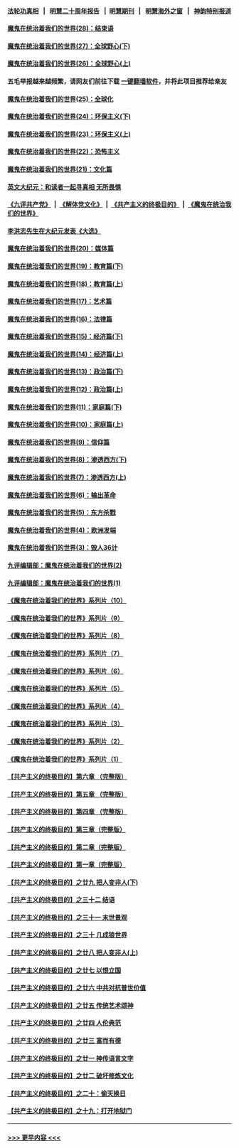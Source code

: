 #### [法轮功真相](https://github.com/gfw-breaker/truth/blob/master/README.md?t=0) &nbsp;&nbsp;|&nbsp;&nbsp; [明慧二十周年报告](https://github.com/gfw-breaker/mh-reports/blob/master/README.md?t=0) &nbsp;&nbsp;|&nbsp;&nbsp;[明慧期刊](https://github.com/gfw-breaker/mh-qikan) &nbsp;&nbsp;|&nbsp;&nbsp; [明慧海外之窗](https://github.com/gfw-breaker/mh-news/blob/master/README.md?t=0) &nbsp;&nbsp;|&nbsp;&nbsp; [神韵特别报道](https://github.com/gfw-breaker/mh-news/blob/master/shenyun.md?t=0)
#### [魔鬼在统治着我们的世界(28)：结束语](../pages/nsc422/n10936246.md?t=07220802) 
#### [魔鬼在统治着我们的世界(27)：全球野心(下)](../pages/nsc422/n10928319.md?t=07220802) 
#### [魔鬼在统治着我们的世界(26)：全球野心(上)](../pages/nsc422/n10900318.md?t=07220802) 
#### 五毛举报越来越频繁，请网友们前往下载 [一键翻墙软件](https://github.com/gfw-breaker/ssr-accounts)，并将此项目推荐给亲友
#### [魔鬼在统治着我们的世界(25)：全球化](../pages/nsc422/n10788205.md?t=07220802) 
#### [魔鬼在统治着我们的世界(24)：环保主义(下)](../pages/nsc422/n10695307.md?t=07220802) 
#### [魔鬼在统治着我们的世界(23)：环保主义(上)](../pages/nsc422/n10688613.md?t=07220802) 
#### [魔鬼在统治着我们的世界(22)：恐怖主义](../pages/nsc422/n10614727.md?t=07220802) 
#### [魔鬼在统治着我们的世界(21)：文化篇](../pages/nsc422/n10597706.md?t=07220802) 
#### [英文大纪元：和读者一起寻真相 无所畏惧](../pages/nsc422/n12542027.md?t=07220802) 
#### [《九评共产党》](https://github.com/begood0513/9ping.md/blob/master/README.md) &nbsp;|&nbsp; [《解体党文化》](../../../../jtdwh.md/blob/master/README.md)  &nbsp;|&nbsp; [《共产主义的终极目的》](../../../../gczydzjmd.md/blob/master/README.md) &nbsp;|&nbsp; [《魔鬼在统治我们的世界》](../../../../mgztzwmdsj.md/blob/master/README.md) 
#### [李洪志先生在大纪元发表《大选》](../pages/nsc422/n12534746.md?t=07220802) 
#### [魔鬼在统治着我们的世界(20)：媒体篇](../pages/nsc422/n10586579.md?t=07220802) 
#### [魔鬼在统治着我们的世界(19)：教育篇(下)](../pages/nsc422/n10564808.md?t=07220802) 
#### [魔鬼在统治着我们的世界(18)：教育篇(上)](../pages/nsc422/n10526970.md?t=07220802) 
#### [魔鬼在统治着我们的世界(17)：艺术篇](../pages/nsc422/n10499093.md?t=07220802) 
#### [魔鬼在统治着我们的世界(16)：法律篇](../pages/nsc422/n10485969.md?t=07220802) 
#### [魔鬼在统治着我们的世界(15)：经济篇(下)](../pages/nsc422/n10469975.md?t=07220802) 
#### [魔鬼在统治着我们的世界(14)：经济篇(上)](../pages/nsc422/n10457370.md?t=07220802) 
#### [魔鬼在统治着我们的世界(13)：政治篇(下)](../pages/nsc422/n10448270.md?t=07220802) 
#### [魔鬼在统治着我们的世界(12)：政治篇(上)](../pages/nsc422/n10444576.md?t=07220802) 
#### [魔鬼在统治着我们的世界(11)：家庭篇(下)](../pages/nsc422/n10440961.md?t=07220802) 
#### [魔鬼在统治着我们的世界(10)：家庭篇(上)](../pages/nsc422/n10435448.md?t=07220802) 
#### [魔鬼在统治着我们的世界(9)：信仰篇](../pages/nsc422/n10432159.md?t=07220802) 
#### [魔鬼在统治着我们的世界(8)：渗透西方(下)](../pages/nsc422/n10429603.md?t=07220802) 
#### [魔鬼在统治着我们的世界(7)：渗透西方(上)](../pages/nsc422/n10426013.md?t=07220802) 
#### [魔鬼在统治着我们的世界(6)：输出革命](../pages/nsc422/n10421536.md?t=07220802) 
#### [魔鬼在统治着我们的世界(5)：东方杀戮](../pages/nsc422/n10417707.md?t=07220802) 
#### [魔鬼在统治着我们的世界(4)：欧洲发端](../pages/nsc422/n10414890.md?t=07220802) 
#### [魔鬼在统治着我们的世界(3)：毁人36计](../pages/nsc422/n10411583.md?t=07220802) 
#### [九评编辑部：魔鬼在统治着我们的世界(2)](../pages/nsc422/n10410036.md?t=07220802) 
#### [九评编辑部：魔鬼在统治着我们的世界(1)](../pages/nsc422/n10406825.md?t=07220802) 
#### [《魔鬼在统治着我们的世界》系列片（10）](../pages/nsc422/n12292670.md?t=07220802) 
#### [《魔鬼在统治着我们的世界》系列片（9）](../pages/nsc422/n12290859.md?t=07220802) 
#### [《魔鬼在统治着我们的世界》系列片（8）](../pages/nsc422/n12287445.md?t=07220802) 
#### [《魔鬼在统治着我们的世界》系列片（7）](../pages/nsc422/n12283425.md?t=07220802) 
#### [《魔鬼在统治着我们的世界》系列片（6）](../pages/nsc422/n12282314.md?t=07220802) 
#### [《魔鬼在统治着我们的世界》系列片（5）](../pages/nsc422/n12281419.md?t=07220802) 
#### [《魔鬼在统治着我们的世界》系列片（4）](../pages/nsc422/n12274024.md?t=07220802) 
#### [《魔鬼在统治着我们的世界》系列片（3）](../pages/nsc422/n12271322.md?t=07220802) 
#### [《魔鬼在统治着我们的世界》系列片（2）](../pages/nsc422/n12269049.md?t=07220802) 
#### [《魔鬼在统治着我们的世界》系列片（1）](../pages/nsc422/n12267575.md?t=07220802) 
#### [【共产主义的终极目的】第六章 （完整版）](../pages/nsc422/n11428913.md?t=07220802) 
#### [【共产主义的终极目的】第五章 （完整版）](../pages/nsc422/n11428912.md?t=07220802) 
#### [【共产主义的终极目的】第四章 （完整版）](../pages/nsc422/n11428907.md?t=07220802) 
#### [【共产主义的终极目的】第三章（完整版）](../pages/nsc422/n11428848.md?t=07220802) 
#### [【共产主义的终极目的】第二章（完整版）](../pages/nsc422/n11428831.md?t=07220802) 
#### [【共产主义的终极目的】第一章（完整版）](../pages/nsc422/n11417651.md?t=07220802) 
#### [【共产主义的终极目的】之廿九 把人变非人(下)](../pages/nsc422/n11344140.md?t=07220802) 
#### [【共产主义的终极目的】之三十二 结语](../pages/nsc422/n11360535.md?t=07220802) 
#### [【共产主义的终极目的】之三十一 末世景观](../pages/nsc422/n11351129.md?t=07220802) 
#### [【共产主义的终极目的】之三十 几成狼世界](../pages/nsc422/n11348280.md?t=07220802) 
#### [【共产主义的终极目的】之廿八 把人变非人(上)](../pages/nsc422/n11340492.md?t=07220802) 
#### [【共产主义的终极目的】之廿七 以恨立国](../pages/nsc422/n11336944.md?t=07220802) 
#### [【共产主义的终极目的】之廿六 中共对抗普世价值](../pages/nsc422/n11324785.md?t=07220802) 
#### [【共产主义的终极目的】之廿五 传统艺术颂神](../pages/nsc422/n11296396.md?t=07220802) 
#### [【共产主义的终极目的】之廿四 人伦典范](../pages/nsc422/n11296397.md?t=07220802) 
#### [【共产主义的终极目的】之廿三 富而有德](../pages/nsc422/n11283598.md?t=07220802) 
#### [【共产主义的终极目的】之廿一 神传语言文字](../pages/nsc422/n11263265.md?t=07220802) 
#### [【共产主义的终极目的】之廿二 破坏修炼文化](../pages/nsc422/n11245728.md?t=07220802) 
#### [【共产主义的终极目的】之二十：偷天换日](../pages/nsc422/n11238846.md?t=07220802) 
#### [【共产主义的终极目的】之十九：打开地狱门](../pages/nsc422/n11206376.md?t=07220802) 

----
#### [ >>> 更早内容 <<< ](../indexes/nsc422-earlier.md)
